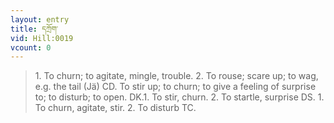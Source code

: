```yaml
---
layout: entry
title: དཀྲོག་
vid: Hill:0019
vcount: 0
---
```

> 1\. To churn; to agitate, mingle, trouble\. 2\. To rouse; scare up; to wag, e\.g\. the tail (Jä) CD\. To stir up; to churn; to give a feeling of surprise to; to disturb; to open\. DK\.1\. To stir, churn\. 2\. To startle, surprise DS\. 1\. To churn, agitate, stir\. 2\. To disturb TC\.


